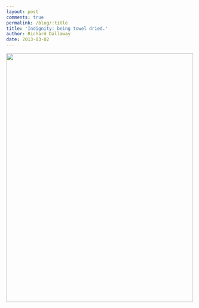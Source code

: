 ```yaml
---
layout: post
comments: true
permalink: /blog/:title
title: 'Indignity: being towel dried.'
author: Richard Dallaway
date: 2013-03-02
---
```


<div><a href="http://static.skitters.dallaway.com/IMG_20130302_114108.jpg"><img width="500" src="http://static.skitters.dallaway.com/IMG_20130302_114108.jpg.500.jpg" height="667"></img></a></div>


  
    
